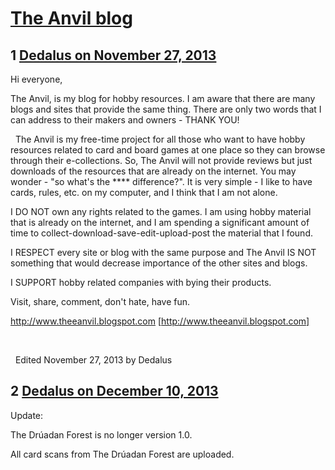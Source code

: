 # [The Anvil blog](https://community.fantasyflightgames.com/topic/94172-the-anvil-blog/)

## 1 [Dedalus on November 27, 2013](https://community.fantasyflightgames.com/topic/94172-the-anvil-blog/?do=findComment&comment=917582)

Hi everyone,

The Anvil, is my blog for hobby resources. I am aware that there are many blogs and sites that provide the same thing. There are only two words that I can address to their makers and owners - THANK YOU! 

 
The Anvil is my free-time project for all those who want to have hobby resources related to card and board games at one place so they can browse through their e-collections. So, The Anvil will not provide reviews but just downloads of the resources that are already on the internet. You may wonder - "so what's the **** difference?". It is very simple - I like to have cards, rules, etc. on my computer, and I think that I am not alone.

I DO NOT own any rights related to the games. I am using hobby material that is already on the internet, and I am spending a significant amount of time to collect-download-save-edit-upload-post the material that I found.

I RESPECT every site or blog with the same purpose and The Anvil IS NOT something that would decrease importance of the other sites and blogs.

I SUPPORT hobby related companies with bying their products.

Visit, share, comment, don't hate, have fun.

http://www.theeanvil.blogspot.com [http://www.theeanvil.blogspot.com]

 


 
Edited November 27, 2013 by Dedalus

## 2 [Dedalus on December 10, 2013](https://community.fantasyflightgames.com/topic/94172-the-anvil-blog/?do=findComment&comment=927341)

Update:

The Drúadan Forest is no longer version 1.0. 

All card scans from The Drúadan Forest are uploaded.


